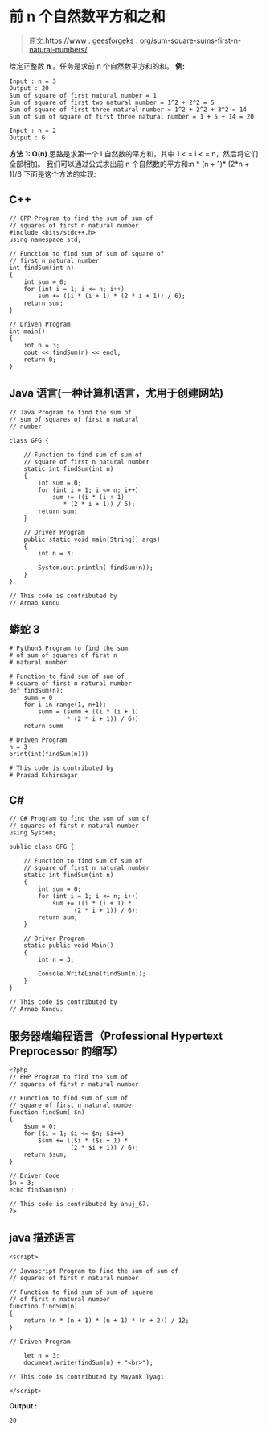 # 前 n 个自然数平方和之和

> 原文:[https://www . geesforgeks . org/sum-square-sums-first-n-natural-numbers/](https://www.geeksforgeeks.org/sum-square-sums-first-n-natural-numbers/)

给定正整数 **n** 。任务是求前 n 个自然数平方和的和。
**例:**

```
Input : n = 3
Output : 20
Sum of square of first natural number = 1
Sum of square of first two natural number = 1^2 + 2^2 = 5
Sum of square of first three natural number = 1^2 + 2^2 + 3^2 = 14
Sum of sum of square of first three natural number = 1 + 5 + 14 = 20

Input : n = 2
Output : 6
```

**方法 1: O(n)** 思路是求第一个 I 自然数的平方和，其中 1 < = i < = n，然后将它们全部相加。
我们可以通过公式求出前 n 个自然数的平方和:n * (n + 1)* (2*n + 1)/6
下面是这个方法的实现:

## C++

```
// CPP Program to find the sum of sum of
// squares of first n natural number
#include <bits/stdc++.h>
using namespace std;

// Function to find sum of sum of square of
// first n natural number
int findSum(int n)
{
    int sum = 0;
    for (int i = 1; i <= n; i++)
        sum += ((i * (i + 1) * (2 * i + 1)) / 6);
    return sum;
}

// Driven Program
int main()
{
    int n = 3;
    cout << findSum(n) << endl;
    return 0;
}
```

## Java 语言(一种计算机语言，尤用于创建网站)

```
// Java Program to find the sum of
// sum of squares of first n natural
// number

class GFG {

    // Function to find sum of sum of
    // square of first n natural number
    static int findSum(int n)
    {
        int sum = 0;
        for (int i = 1; i <= n; i++)
            sum += ((i * (i + 1)
               * (2 * i + 1)) / 6);
        return sum;
    }

    // Driver Program
    public static void main(String[] args)
    {
        int n = 3;

        System.out.println( findSum(n));
    }
}

// This code is contributed by
// Arnab Kundu
```

## 蟒蛇 3

```
# Python3 Program to find the sum
# of sum of squares of first n
# natural number

# Function to find sum of sum of
# square of first n natural number
def findSum(n):
    summ = 0
    for i in range(1, n+1):
        summ = (summ + ((i * (i + 1)
                * (2 * i + 1)) / 6))
    return summ

# Driven Program
n = 3
print(int(findSum(n)))

# This code is contributed by
# Prasad Kshirsagar
```

## C#

```
// C# Program to find the sum of sum of
// squares of first n natural number
using System;

public class GFG {

    // Function to find sum of sum of
    // square of first n natural number
    static int findSum(int n)
    {
        int sum = 0;
        for (int i = 1; i <= n; i++)
            sum += ((i * (i + 1) *
                  (2 * i + 1)) / 6);
        return sum;
    }

    // Driver Program
    static public void Main()
    {
        int n = 3;

        Console.WriteLine(findSum(n));
    }
}

// This code is contributed by
// Arnab Kundu.
```

## 服务器端编程语言（Professional Hypertext Preprocessor 的缩写）

```
<?php
// PHP Program to find the sum of
// squares of first n natural number

// Function to find sum of sum of
// square of first n natural number
function findSum( $n)
{
    $sum = 0;
    for ($i = 1; $i <= $n; $i++)
        $sum += (($i * ($i + 1) *
                 (2 * $i + 1)) / 6);
    return $sum;
}

// Driver Code
$n = 3;
echo findSum($n) ;

// This code is contributed by anuj_67.
?>
```

## java 描述语言

```
<script>

// Javascript Program to find the sum of sum of
// squares of first n natural number

// Function to find sum of sum of square
// of first n natural number
function findSum(n)
{
    return (n * (n + 1) * (n + 1) * (n + 2)) / 12;
}

// Driven Program

    let n = 3;
    document.write(findSum(n) + "<br>");

// This code is contributed by Mayank Tyagi

</script>
```

**Output :** 

```
20
```